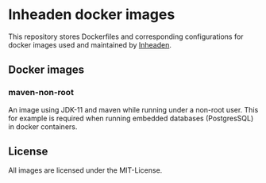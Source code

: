 # Inheaden docker images

This repository stores Dockerfiles and corresponding configurations for docker images used and maintained by [Inheaden](https://inheaden.io).

## Docker images

### maven-non-root

An image using JDK-11 and maven while running under a non-root user. This for example is required when running embedded databases (PostgresSQL) in docker containers.

## License

All images are licensed under the MIT-License.
